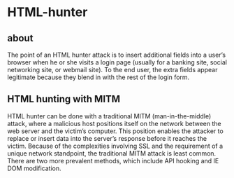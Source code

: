 # HTML-hunter

## about
The point of an HTML hunter attack is to insert additional fields into a user’s browser when he or
she visits a login page (usually for a banking site, social networking site, or webmail site). To
the end user, the extra fields appear legitimate because they blend in with the rest of the login
form.

## HTML hunting with MITM
HTML hunter can be done with a traditional MITM (man-in-the-middle) attack, where a
malicious host positions itself on the network between the web server and the victim’s computer.
This position enables the attacker to replace or insert data into the server’s response
before it reaches the victim. Because of the complexities involving SSL and the requirement
of a unique network standpoint, the traditional MITM attack is least common. There are
two more prevalent methods, which include API hooking and IE DOM modification. 
